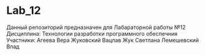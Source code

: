 # Lab_12
Данный репозиторий предназначен для Лабараторной работы №12 
Дисциплина: Технологии разработки программного обеспечния
Участники:
Агеева Вера
Жуковский Вацлав
Жук Светлана
Лемешевский Влад
